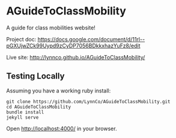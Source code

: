 # AGuideToClassMobility

A guide for class mobilities website!

Project doc:
https://docs.google.com/document/d/11rl--pGXUjwZCk99Uypd9zCyDP7056BDkkxhazYuFz8/edit

Live site:
http://lynnco.github.io/AGuideToClassMobility/

## Testing Locally

Assuming you have a working ruby install:

    git clone https://github.com/LynnCo/AGuideToClassMobility.git
    cd AGuideToClassMobility
    bundle install
    jekyll serve

Open [http://localhost:4000/](http://localhost:4000) in your browser.
